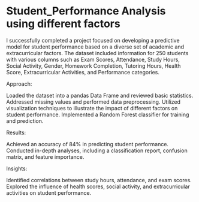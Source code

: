 # Student_Performance Analysis using different factors
I successfully completed a project focused on developing a predictive model for student performance based on a diverse set of academic and extracurricular factors. The dataset included information for 250 students with various columns such as Exam Scores, Attendance, Study Hours, Social Activity, Gender, Homework Completion, Tutoring Hours, Health Score, Extracurricular Activities, and Performance categories.

Approach:

Loaded the dataset into a pandas Data Frame and reviewed basic statistics.
Addressed missing values and performed data preprocessing.
Utilized visualization techniques to illustrate the impact of different factors on student performance.
Implemented a Random Forest classifier for training and prediction.

Results:

Achieved an accuracy of 84% in predicting student performance.
Conducted in-depth analyses, including a classification report, confusion matrix, and feature importance.

Insights:

Identified correlations between study hours, attendance, and exam scores.
Explored the influence of health scores, social activity, and extracurricular activities on student performance.
